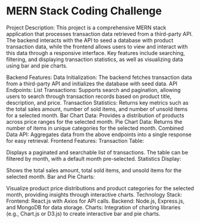 <h1>MERN Stack Coding Challenge</h1>
Project Description:
This project is a comprehensive MERN stack application that processes transaction data retrieved from a third-party API. The backend interacts with the API to seed a database with product transaction data, while the frontend allows users to view and interact with this data through a responsive interface. Key features include searching, filtering, and displaying transaction statistics, as well as visualizing data using bar and pie charts.

Backend Features:
Data Initialization:
The backend fetches transaction data from a third-party API and initializes the database with seed data.
API Endpoints:
List Transactions: Supports search and pagination, allowing users to search through transaction records based on product title, description, and price.
Transaction Statistics: Returns key metrics such as the total sales amount, number of sold items, and number of unsold items for a selected month.
Bar Chart Data: Provides a distribution of products across price ranges for the selected month.
Pie Chart Data: Returns the number of items in unique categories for the selected month.
Combined Data API: Aggregates data from the above endpoints into a single response for easy retrieval.
Frontend Features:
Transaction Table:

Displays a paginated and searchable list of transactions.
The table can be filtered by month, with a default month pre-selected.
Statistics Display:

Shows the total sales amount, total sold items, and unsold items for the selected month.
Bar and Pie Charts:

Visualize product price distributions and product categories for the selected month, providing insights through interactive charts.
Technology Stack:
Frontend: React.js with Axios for API calls.
Backend: Node.js, Express.js, and MongoDB for data storage.
Charts: Integration of charting libraries (e.g., Chart.js or D3.js) to create interactive bar and pie charts.
